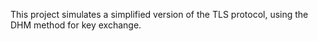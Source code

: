 This project simulates a simplified version
of the TLS protocol, using the DHM method
for key exchange.
